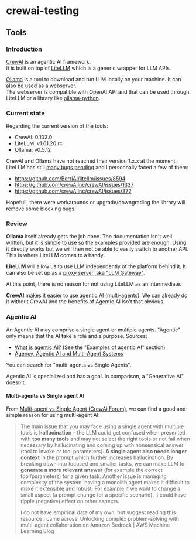 # crewai-testing


## Tools

### Introduction

[CrewAI](https://github.com/crewAIInc/crewAI) is an agentic AI framework.  
It is built on top of [LiteLLM](https://github.com/BerriAI/litellm) which is a generic wrapper for LLM APIs.


[Ollama](https://github.com/ollama/ollama) is a tool to download and run LLM locally on your machine. It can also be used as a webserver.  
The webserver is compatible with OpenAI API and that can be used through LiteLLM or a library like [ollama-python](https://github.com/ollama/ollama-python).

### Current state

Regarding the current version of the tools:
- CrewAI: 0.102.0
- LiteLLM: v1.61.20.rc
- Ollama: v0.5.12

CrewAI and Ollama have not reached their version 1.x.x at the moment.  
LiteLLM has still [many bugs pending](https://github.com/ollama/ollama/issues?q=is%3Aissue%20state%3Aopen%20label%3Abug) and I personnally faced a few of them:
- https://github.com/BerriAI/litellm/issues/8594
- https://github.com/crewAIInc/crewAI/issues/1337
- https://github.com/crewAIInc/crewAI/issues/372

Hopefull, there were workarounds or upgrade/downgrading the library will remove some blocking bugs.


### Review

**Ollama** itself already gets the job done. The documentation isn't well written, but it is simple to use so the examples provided are enough. Using it directly works but we will then not be able to easily switch to another API. This is where LiteLLM comes to a handy.

**LiteLLM** will allow us to use LLM independently of the platform behind it. It can also be set up as a [proxy server, aka "LLM Gateway"](https://docs.litellm.ai/docs/simple_proxy).

At this point, there is no reason for not using LiteLLM as an intermediate.

**CrewAI** makes it easier to use agentic AI (multi-agents). We can already do it without CrewAI and the benefits of Agentic AI isn't that obvious. 


### Agentic AI

An Agentic AI may comprise a single agent or multiple agents. "Agentic" only means that the AI take a role and a purpose.
Sources:
- [What is agentic AI?](https://www.ibm.com/think/topics/agentic-ai) (See the "Examples of agentic AI" section)
- [Agency, Agentic AI and Multi-Agent Systems](https://hungdu.com/agency-agentic-ai-and-multi-agent-systems/#:~:text=An%20Agentic%20AI%20system%20may%20comprise%20a%20single,%22Agentic%20AI%22%20is%20frequently%20associated%20with%20multi-agent%20systems.)

You can search for "multi-agents vs Single Agents".

Agentic AI is specialized and has a goal. In comparison, a "Generative AI" doesn't.

#### Multi-agents vs Single agent AI 

From [Multi-agent vs Single Agent (CrewAi Forum)](https://community.crewai.com/t/multi-agent-vs-single-agent/3019), we can find a good and simple reason for using multi-agent AI:
> The main issue that you may face using a single agent with multiple tools is **hallucination** – the LLM could get confused when presented with **too many tools** and may not select the right tools or not fail when necessary by hallucinating and coming up with nonsensical answer (tool to invoke or tool parameters).
> **A single agent also needs longer context** in the prompt which further increases hallucination.
> By breaking down into focused and smaller tasks, we can make LLM to **generate a more relevant answer** (for example the correct tool/parameters) for a given task. Another issue is managing complexity of the system: having a monolith agent makes it difficult to make it extensible and robust: For example if we want to change a small aspect (a prompt change for a specific scenario), it could have ripple (negative) effect on other aspects.
> 
> I do not have empirical data of my own, but suggest reading this resource I came across: Unlocking complex problem-solving with multi-agent collaboration on Amazon Bedrock | AWS Machine Learning Blog
